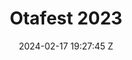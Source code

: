 ---
title: Otafest 2023
date: 2024-02-17 19:27:45 Z
gallerypath: /assets/images/gallery/otafest2023
headerimg: "/assets/images/background/news-about.webp"
homeimg: "assets/images/gallery/otafest2023/20230520_163147.jpg"
layout: gallery
---